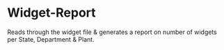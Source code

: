 # Widget-Report
Reads through the widget file &amp; generates a report on number of widgets per State, Department &amp; Plant.

